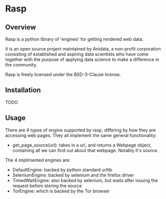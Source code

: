 Rasp
====

Overview
--------

Rasp is a python library of 'engines' for getting rendered web data.
 
It is an open source project maintained by Anidata, a non-profit 
corporation consisting of established and aspiring data scientists who 
have come together with the purpose of applying data science to make a 
difference in the community.

Rasp is freely licensed under the BSD-3-Clause license.

Installation
------------

TODO

Usage
-----

There are 4 types of engine supported by rasp, differing by how they are
accessing web pages. They all implement the same general functionality:
 
 * get_page_source(url): takes in a url, and returns a Webpage object, 
 containing all we can find out about that webpage.  Notably it's source.
 
The 4 implimented engines are:

 * DefaultEngine: backed by python standard urllib
 * SeleniumEngine: backed by selenium and the firefox driver
 * TimedWaitEngine: also backed by selenium, but waits after issuing the
  request before storing the source
 * TorEngine: which is backed by the Tor browser

